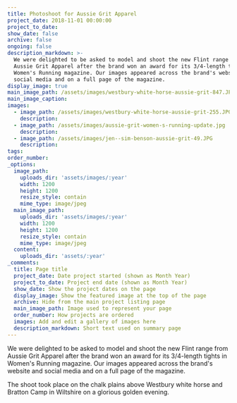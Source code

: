 ```yaml
---
title: Photoshoot for Aussie Grit Apparel
project_date: 2018-11-01 00:00:00
project_to_date:
show_date: false
archive: false
ongoing: false
description_markdown: >-
  We were delighted to be asked to model and shoot the new Flint range from
  Aussie Grit Apparel after the brand won an award for its 3/4-length tights in
  Women's Running magazine. Our images appeared across the brand's website and
  social media and on a full page of the magazine.
display_image: true
main_image_path: /assets/images/westbury-white-horse-aussie-grit-847.JPG
main_image_caption:
images:
  - image_path: /assets/images/westbury-white-horse-aussie-grit-255.JPG
    description:
  - image_path: /assets/images/aussie-grit-women-s-running-update.jpg
    description:
  - image_path: /assets/images/jen--sim-benson-aussie-grit-49.JPG
    description:
tags:
order_number:
_options:
  image_path:
    uploads_dir: 'assets/images/:year'
    width: 1200
    height: 1200
    resize_style: contain
    mime_type: image/jpeg
  main_image_path:
    uploads_dir: 'assets/images/:year'
    width: 1200
    height: 1200
    resize_style: contain
    mime_type: image/jpeg
  content:
    uploads_dir: 'assets/:year'
_comments:
  title: Page title
  project_date: Date project started (shown as Month Year)
  project_to_date: Project end date (shown as Month Year)
  show_date: Show the project dates on the page
  display_image: Show the featured image at the top of the page
  archive: Hide from the main project listing page
  main_image_path: Image used to represent your page
  order_number: How projects are ordered
  images: Add and edit a gallery of images here
  description_markdown: Short text used on summary page
---
```


We were delighted to be asked to model and shoot the new Flint range from Aussie Grit Apparel after the brand won an award for its 3/4-length tights in Women's Running magazine. Our images appeared across the brand's website and social media and on a full page of the magazine.

The shoot took place on the chalk plains above Westbury white horse and Bratton Camp in Wiltshire on a glorious golden evening.